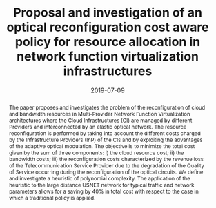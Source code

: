 ---
title: Proposal and investigation of an optical reconfiguration cost aware policy for resource allocation in network function virtualization infrastructures
date: 2019-07-09
publishDate: 2019-07-09
authors: ["Vincenzo Eramo", "Tiziana Catena", "Francesco G. Lavacca"]
publication_types: ["1"]
abstract: "The paper proposes and investigates the problem of the reconfiguration of cloud and bandwidth resources in Multi-Provider Network Function Virtualization architectures where the Cloud Infrastructures (CI) are managed by different Providers and interconnected by an elastic optical network. The resource reconfiguration is performed by taking into account the different costs charged by the Infrastructure Providers (InP) of the CIs and by exploiting the advantages of the adaptive optical modulation. The objective is to minimize the total cost given by the sum of three components: i) the cloud resource cost; ii) the bandwidth costs; iii) the reconfiguration costs characterized by the revenue loss of the Telecommunication Service Provider due to the degradation of the Quality of Service occurring during the reconfiguration of the optical circuits. We define and investigate a heuristic of polynomial complexity. The application of the heuristic to the large distance USNET network for typical traffic and network parameters allows for a saving by 40% in total cost with respect to the case in which a traditional policy is applied."
featured: true
publication: IEEE ICTON
url_pdf: "https://ieeexplore.ieee.org/abstract/document/8840383"
---